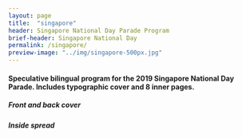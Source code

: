 ```yaml
---
layout: page
title:  "singapore"
header: Singapore National Day Parade Program
brief-header: Singapore National Day
permalink: /singapore/
preview-image: "../img/singapore-500px.jpg"
---
```


#### Speculative bilingual program for the 2019 Singapore National Day Parade. Includes typographic cover and 8 inner pages.

##### Front and back cover

##### Inside spread